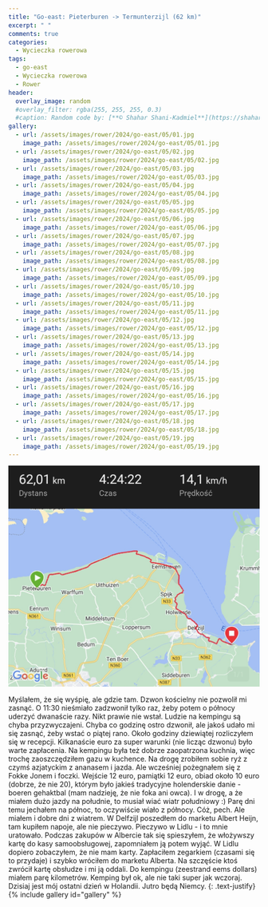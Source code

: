 ```yaml
---
title: "Go-east: Pieterburen -> Termunterzijl (62 km)"
excerpt: " "
comments: true
categories:
  - Wycieczka rowerowa
tags:
  - go-east
  - Wycieczka rowerowa
  - Rower
header:
  overlay_image: random
  #overlay_filter: rgba(255, 255, 255, 0.3)
  #caption: Random code by: [**© Shahar Shani-Kadmiel**](https://shaharkadmiel.github.io)"
gallery:
  - url: /assets/images/rower/2024/go-east/05/01.jpg
    image_path: /assets/images/rower/2024/go-east/05/01.jpg
  - url: /assets/images/rower/2024/go-east/05/02.jpg
    image_path: /assets/images/rower/2024/go-east/05/02.jpg
  - url: /assets/images/rower/2024/go-east/05/03.jpg
    image_path: /assets/images/rower/2024/go-east/05/03.jpg
  - url: /assets/images/rower/2024/go-east/05/04.jpg
    image_path: /assets/images/rower/2024/go-east/05/04.jpg
  - url: /assets/images/rower/2024/go-east/05/05.jpg
    image_path: /assets/images/rower/2024/go-east/05/05.jpg
  - url: /assets/images/rower/2024/go-east/05/06.jpg
    image_path: /assets/images/rower/2024/go-east/05/06.jpg
  - url: /assets/images/rower/2024/go-east/05/07.jpg
    image_path: /assets/images/rower/2024/go-east/05/07.jpg
  - url: /assets/images/rower/2024/go-east/05/08.jpg
    image_path: /assets/images/rower/2024/go-east/05/08.jpg
  - url: /assets/images/rower/2024/go-east/05/09.jpg
    image_path: /assets/images/rower/2024/go-east/05/09.jpg
  - url: /assets/images/rower/2024/go-east/05/10.jpg
    image_path: /assets/images/rower/2024/go-east/05/10.jpg
  - url: /assets/images/rower/2024/go-east/05/11.jpg
    image_path: /assets/images/rower/2024/go-east/05/11.jpg
  - url: /assets/images/rower/2024/go-east/05/12.jpg
    image_path: /assets/images/rower/2024/go-east/05/12.jpg
  - url: /assets/images/rower/2024/go-east/05/13.jpg
    image_path: /assets/images/rower/2024/go-east/05/13.jpg
  - url: /assets/images/rower/2024/go-east/05/14.jpg
    image_path: /assets/images/rower/2024/go-east/05/14.jpg
  - url: /assets/images/rower/2024/go-east/05/15.jpg
    image_path: /assets/images/rower/2024/go-east/05/15.jpg
  - url: /assets/images/rower/2024/go-east/05/16.jpg
    image_path: /assets/images/rower/2024/go-east/05/16.jpg
  - url: /assets/images/rower/2024/go-east/05/17.jpg
    image_path: /assets/images/rower/2024/go-east/05/17.jpg
  - url: /assets/images/rower/2024/go-east/05/18.jpg
    image_path: /assets/images/rower/2024/go-east/05/18.jpg
  - url: /assets/images/rower/2024/go-east/05/19.jpg
    image_path: /assets/images/rower/2024/go-east/05/19.jpg
---
```

[![mapka](/assets/images/rower/2024/go-east/05/mapka.png)](https://connect.garmin.com/modern/activity/16588368873)

Myślałem, że się wyśpię, ale gdzie tam. Dzwon kościelny nie pozwolił mi zasnąć. O 11:30 nieśmiało zadzwonił tylko raz, żeby potem o północy uderzyć dwanaście razy. Nikt prawie nie wstał. Ludzie na kempingu są chyba przyzwyczajeni. Chyba co godzinę ostro dzwonił, ale jakoś udało mi się zasnąć, żeby wstać o piątej rano. Około godziny dziewiątej rozliczyłem się w recepcji. Kilkanaście euro za super warunki (nie licząc dzwonu) było warte zapłacenia. Na kempingu była też dobrze zaopatrzona kuchnia, więc trochę zaoszczędziłem gazu w kuchence. Na drogę zrobiłem sobie ryż z czymś azjatyckim z ananasem i jazda. Ale wcześniej pożegnałem się z Fokke Jonem i foczki. Wejście 12 euro, pamiątki 12 euro, obiad około 10 euro (dobrze, że nie 20), którym było jakieś tradycyjne holenderskie danie - boeren gehaktbal (mam nadzieję, że nie foka ani owca). I w drogę, a że miałem dużo jazdy na południe, to musiał wiać wiatr południowy :) Parę dni temu jechałem na północ, to oczywiście wiało z północy. Cóż, pech. Ale miałem i dobre dni z wiatrem. W Delfzijl poszedłem do marketu Albert Heijn, tam kupiłem napoje, ale nie pieczywo. Pieczywo w Lidlu - i to mnie uratowało. Podczas zakupów w Albercie tak się spieszyłem, że włożywszy kartę do kasy samoobsługowej, zapomniałem ją potem wyjąć. W Lidlu dopiero zobaczyłem, że nie mam karty. Zapłaciłem zegarkiem (czasami się to przydaje) i szybko wróciłem do marketu Alberta. Na szczęście ktoś zwrócił kartę obsłudze i mi ją oddali. Do kempingu (zeestrand eems dollars) miałem parę kilometrów. Kemping był ok, ale nie taki super jak wczoraj. Dzisiaj jest mój ostatni dzień w Holandii. Jutro będą Niemcy.
{: .text-justify}
{% include gallery id="gallery" %}

